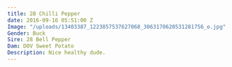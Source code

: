```yaml
---
title: 28 Chilli Pepper
date: 2016-09-16 05:51:00 Z
Image: "/uploads/13403387_1223857537627068_3063170620531281756_o.jpg"
Gender: Buck
Sire: 28 Bell Pepper
Dam: DOV Sweet Potato
Description: Nice healthy dude.
---
```


